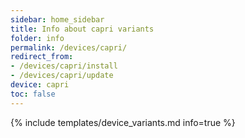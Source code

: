 ```yaml
---
sidebar: home_sidebar
title: Info about capri variants
folder: info
permalink: /devices/capri/
redirect_from:
- /devices/capri/install
- /devices/capri/update
device: capri
toc: false
---
```

{% include templates/device_variants.md info=true %}
